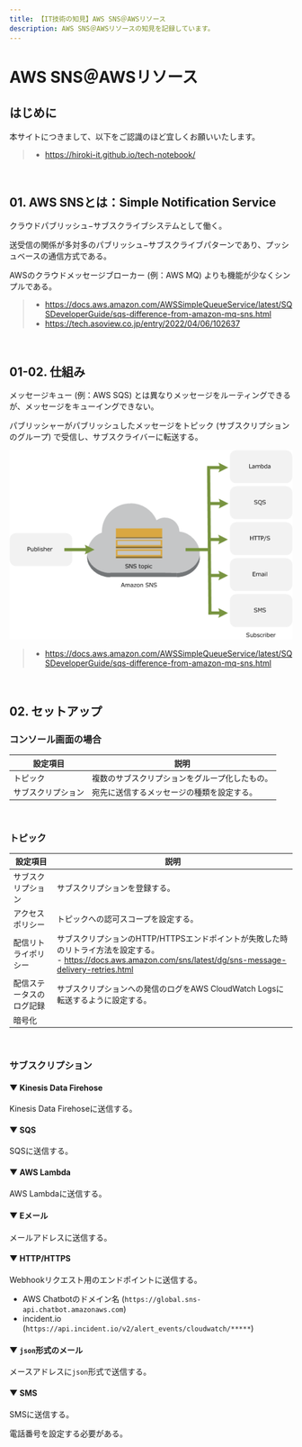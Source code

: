 ```yaml
---
title: 【IT技術の知見】AWS SNS＠AWSリソース
description: AWS SNS＠AWSリソースの知見を記録しています。
---
```


# AWS SNS＠AWSリソース

## はじめに

本サイトにつきまして、以下をご認識のほど宜しくお願いいたします。

> - https://hiroki-it.github.io/tech-notebook/

<br>

## 01. AWS SNSとは：Simple Notification Service

クラウドパブリッシュ−サブスクライブシステムとして働く。

送受信の関係が多対多のパブリッシュ−サブスクライブパターンであり、プッシュベースの通信方式である。

AWSのクラウドメッセージブローカー (例：AWS MQ) よりも機能が少なくシンプルである。

> - https://docs.aws.amazon.com/AWSSimpleQueueService/latest/SQSDeveloperGuide/sqs-difference-from-amazon-mq-sns.html
> - https://tech.asoview.co.jp/entry/2022/04/06/102637

<br>

## 01-02. 仕組み

メッセージキュー (例：AWS SQS) とは異なりメッセージをルーティングできるが、メッセージをキューイングできない。

パブリッシャーがパブリッシュしたメッセージをトピック (サブスクリプションのグループ) で受信し、サブスクライバーに転送する。

![SNSとは](https://raw.githubusercontent.com/hiroki-it/tech-notebook-images/master/images/SNSとは.png)

> - https://docs.aws.amazon.com/AWSSimpleQueueService/latest/SQSDeveloperGuide/sqs-difference-from-amazon-mq-sns.html

<br>

## 02. セットアップ

### コンソール画面の場合

| 設定項目           | 説明                                           |
| ------------------ | ---------------------------------------------- |
| トピック           | 複数のサブスクリプションをグループ化したもの。 |
| サブスクリプション | 宛先に送信するメッセージの種類を設定する。     |

<br>

### トピック

| 設定項目                 | 説明                                                                                                                                                                |
| ------------------------ | ------------------------------------------------------------------------------------------------------------------------------------------------------------------- |
| サブスクリプション       | サブスクリプションを登録する。                                                                                                                                      |
| アクセスポリシー         | トピックへの認可スコープを設定する。                                                                                                                                |
| 配信リトライポリシー     | サブスクリプションのHTTP/HTTPSエンドポイントが失敗した時のリトライ方法を設定する。<br>- https://docs.aws.amazon.com/sns/latest/dg/sns-message-delivery-retries.html |
| 配信ステータスのログ記録 | サブスクリプションへの発信のログをAWS CloudWatch Logsに転送するように設定する。                                                                                     |
| 暗号化                   |                                                                                                                                                                     |

<br>

### サブスクリプション

#### ▼ Kinesis Data Firehose

Kinesis Data Firehoseに送信する。

#### ▼ SQS

SQSに送信する。

#### ▼ AWS Lambda

AWS Lambdaに送信する。

#### ▼ Eメール

メールアドレスに送信する。

#### ▼ HTTP/HTTPS

Webhookリクエスト用のエンドポイントに送信する。

- AWS Chatbotのドメイン名 (`https://global.sns-api.chatbot.amazonaws.com`)
- incident.io (`https://api.incident.io/v2/alert_events/cloudwatch/*****`)

#### ▼ `json`形式のメール

メースアドレスに`json`形式で送信する。

#### ▼ SMS

SMSに送信する。

電話番号を設定する必要がある。

<br>
